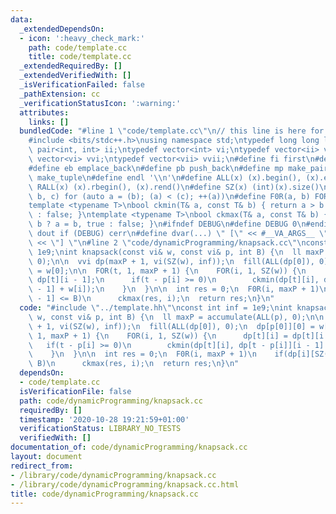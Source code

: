 ```yaml
---
data:
  _extendedDependsOn:
  - icon: ':heavy_check_mark:'
    path: code/template.cc
    title: code/template.cc
  _extendedRequiredBy: []
  _extendedVerifiedWith: []
  _isVerificationFailed: false
  _pathExtension: cc
  _verificationStatusIcon: ':warning:'
  attributes:
    links: []
  bundledCode: "#line 1 \"code/template.cc\"\n// this line is here for a reason\n\
    #include <bits/stdc++.h>\nusing namespace std;\ntypedef long long ll;\ntypedef\
    \ pair<int, int> ii;\ntypedef vector<int> vi;\ntypedef vector<ii> vii;\ntypedef\
    \ vector<vi> vvi;\ntypedef vector<vii> vvii;\n#define fi first\n#define se second\n\
    #define eb emplace_back\n#define pb push_back\n#define mp make_pair\n#define mt\
    \ make_tuple\n#define endl '\\n'\n#define ALL(x) (x).begin(), (x).end()\n#define\
    \ RALL(x) (x).rbegin(), (x).rend()\n#define SZ(x) (int)(x).size()\n#define FOR(a,\
    \ b, c) for (auto a = (b); (a) < (c); ++(a))\n#define F0R(a, b) FOR (a, 0, (b))\n\
    template <typename T>\nbool ckmin(T& a, const T& b) { return a > b ? a = b, true\
    \ : false; }\ntemplate <typename T>\nbool ckmax(T& a, const T& b) { return a <\
    \ b ? a = b, true : false; }\n#ifndef DEBUG\n#define DEBUG 0\n#endif\n#define\
    \ dout if (DEBUG) cerr\n#define dvar(...) \" [\" << #__VA_ARGS__ \": \" << (__VA_ARGS__)\
    \ << \"] \"\n#line 2 \"code/dynamicProgramming/knapsack.cc\"\nconst int inf =\
    \ 1e9;\nint knapsack(const vi& w, const vi& p, int B) {\n  ll maxP = accumulate(ALL(p),\
    \ 0);\n\n  vvi dp(maxP + 1, vi(SZ(w), inf));\n  fill(ALL(dp[0]), 0);\n  dp[p[0]][0]\
    \ = w[0];\n\n  FOR(t, 1, maxP + 1) {\n    FOR(i, 1, SZ(w)) {\n      dp[t][i] =\
    \ dp[t][i - 1];\n      if(t - p[i] >= 0)\n        ckmin(dp[t][i], dp[t - p[i]][i\
    \ - 1] + w[i]);\n    }\n  }\n\n  int res = 0;\n  F0R(i, maxP + 1)\n    if(dp[i][SZ(w)\
    \ - 1] <= B)\n      ckmax(res, i);\n  return res;\n}\n"
  code: "#include \"../template.hh\"\nconst int inf = 1e9;\nint knapsack(const vi&\
    \ w, const vi& p, int B) {\n  ll maxP = accumulate(ALL(p), 0);\n\n  vvi dp(maxP\
    \ + 1, vi(SZ(w), inf));\n  fill(ALL(dp[0]), 0);\n  dp[p[0]][0] = w[0];\n\n  FOR(t,\
    \ 1, maxP + 1) {\n    FOR(i, 1, SZ(w)) {\n      dp[t][i] = dp[t][i - 1];\n   \
    \   if(t - p[i] >= 0)\n        ckmin(dp[t][i], dp[t - p[i]][i - 1] + w[i]);\n\
    \    }\n  }\n\n  int res = 0;\n  F0R(i, maxP + 1)\n    if(dp[i][SZ(w) - 1] <=\
    \ B)\n      ckmax(res, i);\n  return res;\n}\n"
  dependsOn:
  - code/template.cc
  isVerificationFile: false
  path: code/dynamicProgramming/knapsack.cc
  requiredBy: []
  timestamp: '2020-10-28 19:21:59+01:00'
  verificationStatus: LIBRARY_NO_TESTS
  verifiedWith: []
documentation_of: code/dynamicProgramming/knapsack.cc
layout: document
redirect_from:
- /library/code/dynamicProgramming/knapsack.cc
- /library/code/dynamicProgramming/knapsack.cc.html
title: code/dynamicProgramming/knapsack.cc
---
```

